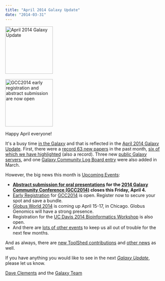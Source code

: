 ```yaml
---
title: "April 2014 Galaxy Update"
date: "2014-03-31"
---
```

<div class='right'>
<a href='/galaxy-updates/2014-04/'><img src="/src/images/logos/GalaxyUpdate200.png" alt="April 2014 Galaxy Update" width=150 /></a>
<br /><br />
<a href='/galaxy-updates/2014-04/#gcc2014-june-30---july-2-baltimore'><img src="/src/images/logos/GCC2014LogoWide200.png" alt="GCC2014 early registration and abstract submission are now open" width="150" /></a>
</div>

Happy April everyone!  

It's a busy time [in the Galaxy](/galaxy-updates/2014-04/) and that is reflected in the [April 2014 Galaxy Update](/galaxy-updates/2014-04/).  First, there were a [record 63 new papers](/galaxy-updates/2014-04/#new-papers) in the past month, [six of which we have highlighted](/galaxy-updates/2014-04/#new-papers) (also a record).  Three new [public Galaxy servers](/galaxy-updates/2014-04/#new-public-servers), and one [Galaxy Community Log Board entry](/galaxy-updates/2014-04/#galaxy-community-hubs) were also added in March.

However, the big news this month is [Upcoming Events](/galaxy-updates/2014-04/#events):

* **[Abstract submission for oral presentations](/galaxy-updates/2014-04/#oral-presentation-abstract-submission-closes-april-4) for the [2014 Galaxy Community Conference (GCC2014)](/galaxy-updates/2014-04/#gcc2014-june-30---july-2-baltimore) closes this Friday, April 4.**
* [Early Registration](/galaxy-updates/2014-04/#registration-is-open) for [GCC2014](/galaxy-updates/2014-04/#gcc2014-june-30---july-2-baltimore) is open. Register now to secure your spot and save a bundle.
* [Globus World 2014](/galaxy-updates/2014-04/#globus-world-2014) is coming up April 15-17, in Chicago.  Globus Genomics will have a strong presence.
* Registration for the [UC Davis 2014 Bioinformatics Workshop](/galaxy-updates/2014-04/#uc-davis-2014-bioinformatics-workshop) is also open.
* And there are [lots of other events](/galaxy-updates/2014-04/#other-events) to keep us all out of trouble for the next few months.

And as always, there are [new ToolShed contributions](/galaxy-updates/2014-04/#toolshed-contributions) and [other news](/galaxy-updates/2014-04/#other-news) as well.

If you have anything you would like to see in the next *[Galaxy Update](/galaxy-updates/)*, please let us know.

[Dave Clements](/people/dave-clements/) and the [Galaxy Team](/galaxy-team/)
